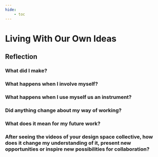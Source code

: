 ```yaml
---
hide:
    - toc
---
```


# Living With Our Own Ideas
## Reflection

### **What did I make?**
### **What happens when I involve myself?**
### **What happens when I use myself us an instrument?**
### **Did anything change about my way of working?**
### **What does it mean for my future work?**
### **After seeing the videos of your design space collective, how does it change my understanding of it, present new opportunities or inspire new possibilities for collaboration?**

